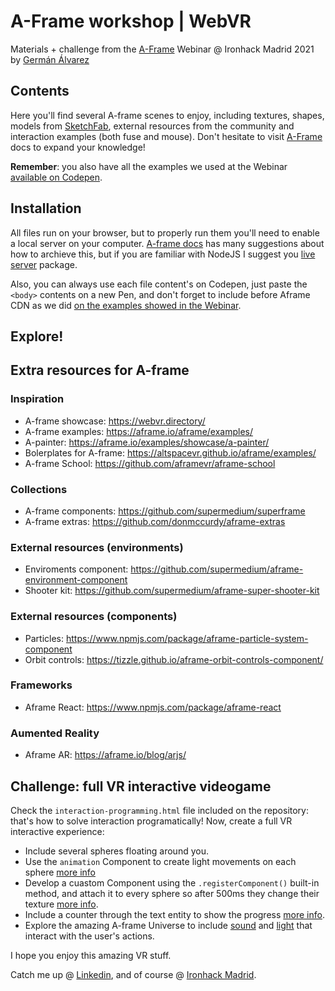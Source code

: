 # A-Frame workshop | WebVR

Materials + challenge from the [A-Frame](https://aframe.io/) Webinar @ Ironhack Madrid 2021 by [Germán Álvarez](https://www.linkedin.com/in/german-alvarez-dev)

## Contents

Here you'll find several A-frame scenes to enjoy, including textures, shapes, models from [SketchFab](https://sketchfab.com/), external resources from the community and interaction examples (both fuse and mouse). Don't hesitate to visit [A-Frame](https://aframe.io/) docs to expand your knowledge!

**Remember**: you also have all the examples we used at the Webinar [available on Codepen](https://codepen.io/collection/zxYOYZ).

## Installation

All files run on your browser, but to properly run them you'll need to enable a local server on your computer. [A-frame docs](https://aframe.io/docs/1.2.0/introduction/installation.html) has many suggestions about how to archieve this, but if you are familiar with NodeJS I suggest you [live server](https://www.npmjs.com/package/live-server) package.

Also, you can always use each file content's on Codepen, just paste the `<body>` contents on a new Pen, and don't forget to include before Aframe CDN as we did [on the examples showed in the Webinar](https://codepen.io/collection/zxYOYZ).


## Explore!

## Extra resources for A-frame

### Inspiration
- A-frame showcase: https://webvr.directory/
- A-frame examples: https://aframe.io/aframe/examples/
- A-painter: https://aframe.io/examples/showcase/a-painter/
- Bolerplates for A-frame: https://altspacevr.github.io/aframe/examples/
- A-frame School: https://github.com/aframevr/aframe-school

### Collections
- A-frame components: https://github.com/supermedium/superframe
- A-frame extras: https://github.com/donmccurdy/aframe-extras

### External resources (environments)
- Enviroments component: https://github.com/supermedium/aframe-environment-component
- Shooter kit: https://github.com/supermedium/aframe-super-shooter-kit

### External resources (components)
- Particles: https://www.npmjs.com/package/aframe-particle-system-component
- Orbit controls: https://tizzle.github.io/aframe-orbit-controls-component/

### Frameworks
- Aframe React: https://www.npmjs.com/package/aframe-react

### Aumented Reality
- Aframe AR: https://aframe.io/blog/arjs/

## Challenge: full VR interactive videogame

Check the `interaction-programming.html` file included on the repository: that's how to solve interaction programatically!  Now, create a full VR interactive experience:
- Include several spheres floating around you.
- Use the `animation` Component to create light movements on each sphere [more info](https://aframe.io/docs/1.2.0/components/animation.html)
- Develop a cuastom Component using the `.registerComponent()` built-in method, and attach it to every sphere so after 500ms they change their texture [more info](https://aframe.io/docs/1.2.0/introduction/writing-a-component.html#:~:text=Registering%20the%20Component%20with%20AFRAME.&text=Components%20are%20registered%20with%20AFRAME,object%20of%20methods%20and%20properties.).
- Include a counter through the text entity to show the progress [more info](https://aframe.io/docs/1.2.0/components/text.html).
- Explore the amazing A-frame Universe to include [sound](https://aframe.io/docs/1.2.0/components/sound.html) and [light](https://aframe.io/docs/1.2.0/components/light.html) that interact with the user's actions.

I hope you enjoy this amazing VR stuff.

Catch me up @ [Linkedin](https://www.linkedin.com/in/german-alvarez-dev), and of course @ [Ironhack Madrid](https://www.ironhack.com/).


